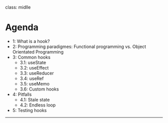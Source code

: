 class: midlle

# Agenda

- 1: What is a hook?
- 2: Programming paradigmes: Functional programming vs. Object Orientated Programming
- 3: Common hooks
  - 3.1: useState
  - 3.2: useEffect
  - 3.3: useReducer
  - 3.4: useRef
  - 3.5: useMemo
  - 3.6: Custom hooks
- 4: Pitfalls
  - 4.1: Stale state
  - 4.2: Endless loop
- 5: Testing hooks

---
